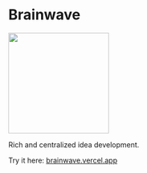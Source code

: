 # Brainwave

<p>
  <a href="https://brainwave.vercel.app">
    <img src="https://user-images.githubusercontent.com/27871609/140626560-934fe766-b7ea-4e3a-bcbf-78ab1111360d.png" height="200px">
  </a>
</p>

Rich and centralized idea development.

Try it here: [brainwave.vercel.app](https://brainwave.vercel.app)
